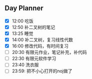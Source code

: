 ## Day Planner
- [x] 12:00 吃饭
- [x] 12:50 补二叉树的笔记
- [x] 13:25 睡觉
- [x] 14:00 补二叉树，复习线性代数
- [x] 16:00 修改代码，有时间复习
- [ ] 20:30 有限元作业，笔记补充，补代码
- [ ] 22:30 有限元软件学习
- [ ] 23:40 洗衣服
- [ ] 23:59: 把不小心打开的noj做了
